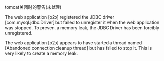 tomcat关闭时的警告(未处理)

  The web application [o2o] registered the JDBC driver [com.mysql.jdbc.Driver] but failed to unregister it when the web application was stopped. To prevent a memory leak, the JDBC Driver has been forcibly unregistered.

  The web application [o2o] appears to have started a thread named [Abandoned connection cleanup thread] but has failed to stop it. This is very likely to create a memory leak.
